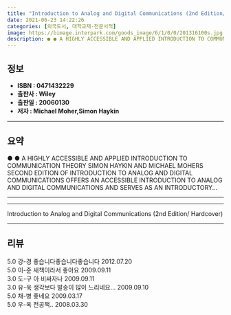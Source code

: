 ```yaml
---
title: "Introduction to Analog and Digital Communications (2nd Edition/ Hardcover)"
date: 2021-06-23 14:22:26
categories: [외국도서, 대학교재-전문서적]
image: https://bimage.interpark.com/goods_image/6/1/0/0/201316100s.jpg
description: ● ● A HIGHLY ACCESSIBLE AND APPLIED INTRODUCTION TO COMMUNICATION THEORY SIMON HAYKIN AND MICHAEL MOHERS SECOND EDITION OF INTRODUCTION TO ANALOG AND DIGITAL
---
```


## **정보**

- **ISBN : 0471432229**
- **출판사 : Wiley**
- **출판일 : 20060130**
- **저자 : Michael Moher,Simon Haykin**

------



## **요약**

●  ●  A HIGHLY ACCESSIBLE AND APPLIED INTRODUCTION TO COMMUNICATION THEORY SIMON HAYKIN AND MICHAEL MOHERS SECOND EDITION OF INTRODUCTION TO ANALOG AND DIGITAL COMMUNICATIONS OFFERS AN ACCESSIBLE INTRODUCTION TO ANALOG AND DIGITAL COMMUNICATIONS AND SERVES AS AN INTRODUCTORY... 

------



------


Introduction to Analog and Digital Communications (2nd Edition/ Hardcover) 

------


## **리뷰** 

5.0 강-경 좋습니다좋습니다좋습니다 2012.07.20 <br/>5.0 이-준 새책이라서 좋아요 2009.09.11 <br/>3.0 도-구 아 비싸자나 2009.09.11 <br/>3.0 유-욱 생각보다 발송이 많이 느리네요... 2009.09.10 <br/>5.0 채-병 좋네요 2009.03.17 <br/>5.0 우-옥 전공책.. 2008.03.30 <br/>